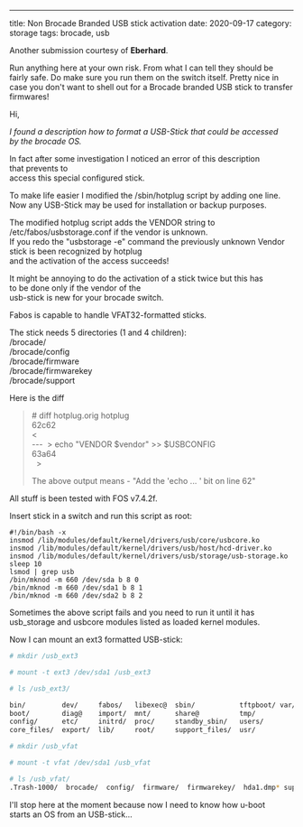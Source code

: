 ---
title: Non Brocade Branded USB stick activation
date: 2020-09-17
category: storage
tags: brocade, usb

Another submission courtesy of **Eberhard**.

Run anything here at your own risk. From what I can tell they should be fairly safe. Do make sure you run them on the switch itself. Pretty nice in case you don't want to shell out for a Brocade branded USB stick to transfer firmwares!

Hi,

_I found a description how to format a USB-Stick that could be accessed  
by the brocade OS._

In fact after some investigation I noticed an error of this description  
that prevents to  
access this special configured stick.

To make life easier I modified the /sbin/hotplug script by adding one line.  
Now any USB-Stick may be used for installation or backup purposes.

The modified hotplug script adds the VENDOR string to  
/etc/fabos/usbstorage.conf if the vendor is unknown.  
If you redo the "usbstorage -e" command the previously unknown Vendor  
stick is been recognized by hotplug  
and the activation of the access succeeds!

It might be annoying to do the activation of a stick twice but this has  
to be done only if the vendor of the  
usb-stick is new for your brocade switch.

Fabos is capable to handle VFAT32-formatted sticks.

The stick needs 5 directories (1 and 4 children):  
/brocade/  
/brocade/config  
/brocade/firmware  
/brocade/firmwarekey  
/brocade/support

Here is the diff

> \# diff hotplug.orig hotplug  
> 62c62  
> <  
> \---
>  > echo   "VENDOR $vendor" >> $USBCONFIG  
> 63a64  
>  >
>
> The above output means - "Add the 'echo ... ' bit on line 62"

All stuff is been tested with FOS v7.4.2f.

Insert stick in a switch and run this script as root:

```
#!/bin/bash -x
insmod /lib/modules/default/kernel/drivers/usb/core/usbcore.ko
insmod /lib/modules/default/kernel/drivers/usb/host/hcd-driver.ko
insmod /lib/modules/default/kernel/drivers/usb/storage/usb-storage.ko
sleep 10
lsmod | grep usb
/bin/mknod -m 660 /dev/sda b 8 0
/bin/mknod -m 660 /dev/sda1 b 8 1
/bin/mknod -m 660 /dev/sda2 b 8 2
```

Sometimes the above script fails and you need to run it until it has usb\_storage and usbcore modules listed as loaded kernel modules.

Now I can mount an ext3 formatted USB-stick:

```bash
# mkdir /usb_ext3

# mount -t ext3 /dev/sda1 /usb_ext3

# ls /usb_ext3/

bin/         dev/     fabos/   libexec@  sbin/           tftpboot/ var/
boot/        diag@    import/  mnt/      share@          tmp/
config/      etc/     initrd/  proc/     standby_sbin/   users/
core_files/  export/  lib/     root/     support_files/  usr/

# mkdir /usb_vfat

# mount -t vfat /dev/sda1 /usb_vfat

# ls /usb_vfat/
.Trash-1000/  brocade/  config/  firmware/  firmwarekey/  hda1.dmp* support/
```

I'll stop here at the moment because now I need to know how u-boot  
starts an OS from an USB-stick...
